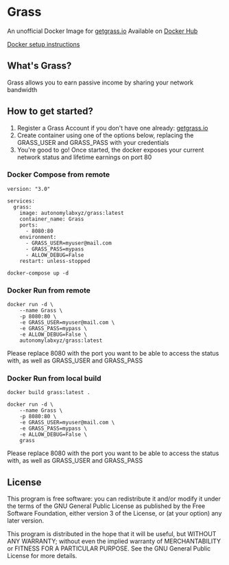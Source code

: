 # Grass
An unofficial Docker Image for [getgrass.io](https://app.getgrass.io/register/?referralCode=33pl75DeDNvyWsA)
Available on [Docker Hub](https://hub.docker.com/r/autonomylabxyz/grass)

[Docker setup instructions](https://docs.docker.com/get-docker/)

## What's Grass?
Grass allows you to earn passive income by sharing your network bandwidth

## How to get started?
1. Register a Grass Account if you don't have one already: [getgrass.io](https://app.getgrass.io/register/?referralCode=33pl75DeDNvyWsA)
2. Create container using one of the options below, replacing the GRASS_USER and GRASS_PASS with your credentials
3. You're good to go! Once started, the docker exposes your current network status and lifetime earnings on port 80


### Docker Compose from remote
```
version: "3.0"

services:
  grass:
    image: autonomylabxyz/grass:latest
    container_name: Grass
    ports:
      - 8080:80
    environment:
      - GRASS_USER=myuser@mail.com
      - GRASS_PASS=mypass
      - ALLOW_DEBUG=False
    restart: unless-stopped
```
```
docker-compose up -d
```

### Docker Run from remote
```
docker run -d \
    --name Grass \
    -p 8080:80 \
    -e GRASS_USER=myuser@mail.com \
    -e GRASS_PASS=mypass \
    -e ALLOW_DEBUG=False \
    autonomylabxyz/grass:latest
```

Please replace 8080 with the port you want to be able to access the status with, as well as GRASS_USER and GRASS_PASS


### Docker Run from local build
```
docker build grass:latest .
```
```
docker run -d \
    --name Grass \
    -p 8080:80 \
    -e GRASS_USER=myuser@mail.com \
    -e GRASS_PASS=mypass \
    -e ALLOW_DEBUG=False \
    grass
```

Please replace 8080 with the port you want to be able to access the status with, as well as GRASS_USER and GRASS_PASS


## License
This program is free software: you can redistribute it and/or modify it under the terms of the GNU General Public License as published by the Free Software Foundation, either version 3 of the License, or (at your option) any later version.

This program is distributed in the hope that it will be useful, but WITHOUT ANY WARRANTY; without even the implied warranty of MERCHANTABILITY or FITNESS FOR A PARTICULAR PURPOSE. See the GNU General Public License for more details.


